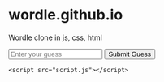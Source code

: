 # wordle.github.io
Wordle clone in js, css, html

<!DOCTYPE html>
<html lang="en">
<head>
    <meta charset="UTF-8">
    <meta name="viewport" content="width=device-width, initial-scale=1.0">
    <link rel="stylesheet" href="styles.css">
    <title>Wordle Game</title>
</head>
<body>
    <div id="word-holders-container"></div>
    <input type="text" id="guess-input" placeholder="Enter your guess">
    <button onclick="submitGuess()">Submit Guess</button>

    <script src="script.js"></script>
</body>
</html>
